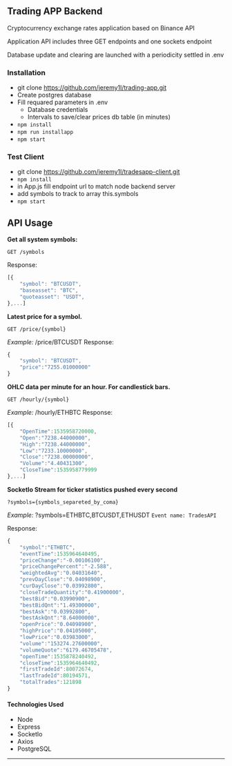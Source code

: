 ## Trading APP Backend

Cryptocurrency exchange rates application based on Binance API

Application API includes three GET endpoints and one sockets endpoint

Database update and clearing are launched with a periodicity settled in .env

### Installation
* git clone https://github.com/jeremy1l/trading-app.git
* Create postgres database
* Fill requared parameters in .env
  * Database credentials
  * Intervals to save/clear prices db table (in minutes)
* `npm install`
* `npm run installapp`
* `npm start`

### Test Client
* git clone https://github.com/jeremy1l/tradesapp-client.git
* `npm install`
* in App.js fill endpoint url to match node backend server
* add symbols to track to array this.symbols
* `npm start`

## API Usage
**Get all system symbols:**
```
GET /symbols
```

Response:
```javascript
[{
    "symbol": "BTCUSDT",
    "baseasset": "BTC",
    "quoteasset": "USDT",
},...]
```
**Latest price for a symbol.**
```
GET /price/{symbol}  
```
_Example:_ /price/BTCUSDT 
Response:
```javascript
{
    "symbol": "BTCUSDT",
    "price":"7255.01000000"
}
```
**OHLC data per minute for an hour. For candlestick bars.**
```
GET /hourly/{symbol}
```
_Example:_ /hourly/ETHBTC 
Response:
```javascript
[{
    "OpenTime":1535958720000,
    "Open":"7238.44000000",
    "High":"7238.44000000",
    "Low":"7233.10000000",
    "Close":"7238.00000000",
    "Volume":"4.40431300",
    "CloseTime":1535958779999
},...]
```

**SocketIo Stream for ticker statistics pushed every second**
```
?symbols={symbols_separeted_by_coma}
```
_Example:_ ?symbols=ETHBTC,BTCUSDT,ETHUSDT
`Event name: TradesAPI`

Response:
```javascript
{
    "symbol":"ETHBTC",
    "eventTime":1535964640495,
    "priceChange":"-0.00106100",
    "priceChangePercent":"-2.588",
    "weightedAvg":"0.04031640",
    "prevDayClose":"0.04098900",
    "curDayClose":"0.03992800",
    "closeTradeQuantity":"0.41900000",
    "bestBid":"0.03990900",
    "bestBidQnt":"1.49300000",
    "bestAsk":"0.03992800",
    "bestAskQnt":"8.64000000",
    "openPrice":"0.04098900",
    "highPrice":"0.04105000",
    "lowPrice":"0.03983000",
    "volume":"153274.27600000",
    "volumeQuote":"6179.46705478",
    "openTime":1535878240492,
    "closeTime":1535964640492,
    "firstTradeId":80072674,
    "lastTradeId":80194571,
    "totalTrades":121898
}
```




#### Technologies Used
- Node
- Express
- SocketIo
- Axios
- PostgreSQL 

-----------
